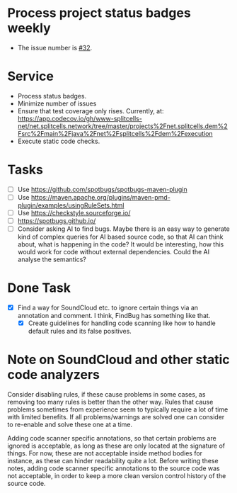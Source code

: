 # Process project status badges weekly

* The issue number is [\#32](https://codeberg.org/splitcells-net/net.splitcells.network.community/issues/32).

# Service

* Process status badges.
* Minimize number of issues
* Ensure that test coverage only rises. Currently, at: https://app.codecov.io/gh/www-splitcells-net/net.splitcells.network/tree/master/projects%2Fnet.splitcells.dem%2Fsrc%2Fmain%2Fjava%2Fnet%2Fsplitcells%2Fdem%2Fexecution
* Execute static code checks.

# Tasks

* [ ] Use https://github.com/spotbugs/spotbugs-maven-plugin
* [ ] Use https://maven.apache.org/plugins/maven-pmd-plugin/examples/usingRuleSets.html
* [ ] Use https://checkstyle.sourceforge.io/
* [ ] https://spotbugs.github.io/
* [ ] Consider asking AI to find bugs. Maybe there is an easy way to generate kind of complex queries for AI based source code,
  so that AI can think about, what is happening in the code?
  It would be interesting, how this would work for code without external dependencies.
  Could the AI analyse the semantics?

# Done Task

* [x] Find a way for SoundCloud etc. to ignore certain things via an annotation and comment.
  I think, FindBug has something like that.
  * [x] Create guidelines for handling code scanning like how to handle default rules and its false positives.

# Note on SoundCloud and other static code analyzers

Consider disabling rules, if these cause problems in some cases,
as removing too many rules is better than the other way.
Rules that cause problems sometimes from experience seem to typically require a lot of time with limited benefits.
If all problems/warnings are solved one can consider to re-enable and solve these one at a time.

Adding code scanner specific annotations,
so that certain problems are ignored is acceptable,
as long as these are only located at the signature of things.
For now, these are not acceptable inside method bodies for instance,
as these can hinder readability quite a lot.
Before writing these notes, adding code scanner specific annotations to the source code was not acceptable,
in order to keep a more clean version control history of the source code.